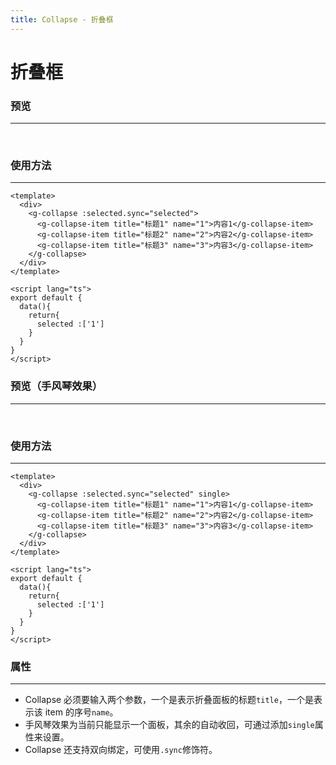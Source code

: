 ```yaml
---
title: Collapse - 折叠框
---
```


# 折叠框

### 预览
***
<collapse-demo></collapse-demo>

<br/>

### 使用方法
***
```vue
<template>
  <div>
    <g-collapse :selected.sync="selected">
      <g-collapse-item title="标题1" name="1">内容1</g-collapse-item>
      <g-collapse-item title="标题2" name="2">内容2</g-collapse-item>
      <g-collapse-item title="标题3" name="3">内容3</g-collapse-item>
    </g-collapse>
  </div>
</template>

<script lang="ts">
export default {
  data(){
    return{
      selected :['1']
    }
  }
}
</script>
```

### 预览（手风琴效果）
***
<collapse-single></collapse-single>

<br/>

### 使用方法
***
```vue
<template>
  <div>
    <g-collapse :selected.sync="selected" single>
      <g-collapse-item title="标题1" name="1">内容1</g-collapse-item>
      <g-collapse-item title="标题2" name="2">内容2</g-collapse-item>
      <g-collapse-item title="标题3" name="3">内容3</g-collapse-item>
    </g-collapse>
  </div>
</template>

<script lang="ts">
export default {
  data(){
    return{
      selected :['1']
    }
  }
}
</script>
```

### 属性
***
* Collapse 必须要输入两个参数，一个是表示折叠面板的标题`title`，一个是表示该 item 的序号`name`。
* 手风琴效果为当前只能显示一个面板，其余的自动收回，可通过添加`single`属性来设置。
* Collapse 还支持双向绑定，可使用`.sync`修饰符。
